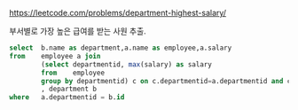 https://leetcode.com/problems/department-highest-salary/  
  
  
부서별로 가장 높은 급여를 받는 사원 추출.  
  
```SQL
select  b.name as department,a.name as employee,a.salary
from    employee a join 
        (select departmentid, max(salary) as salary
        from    employee
        group by departmentid) c on c.departmentid=a.departmentid and c.salary=a.salary
        , department b
where   a.departmentid = b.id
```
